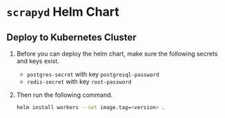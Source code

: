 # `scrapyd` Helm Chart


## Deploy to Kubernetes Cluster

1. Before you can deploy the helm chart, make sure the following secrets and keys exist.
   - `postgres-secret` with key `postgresql-password`
   - `redis-secret` with key `root-password`

2. Then run the following command.
   ```bash
   helm install workers --set image.tag=<version> .
   ```
